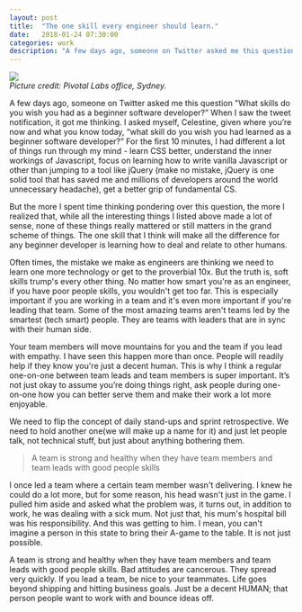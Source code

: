 ```yaml
---
layout: post
title:  "The one skill every engineer should learn."
date:   2018-01-24 07:30:00
categories: work
description: "A few days ago, someone on Twitter asked me this question 'What skills do you wish you had as a beginner software developer?' When I saw the tweet notification, it got me thinking."
---
```


<img src="{{ site.url }}/assets/article_images/team.jpg" style="width: auto; height: auto;"/><br/>
*Picture credit: Pivotal Labs office, Sydney.*

A few days ago, someone on Twitter asked me this question "What skills do you wish you had as a beginner software developer?” When I saw the tweet notification, it got me thinking. I asked myself, Celestine, given where you’re now and what you know today, “what skill do you wish you had learned as a beginner software developer?” For the first 10 minutes, I had different a lot of things run through my mind - learn CSS better, understand the inner workings of Javascript, focus on learning how to write vanilla Javascript or other than jumping to a tool like jQuery (make no mistake, jQuery is one solid tool that has saved me and millions of developers around the world unnecessary headache), get a better grip of fundamental CS. 

But the more I spent time thinking pondering over this question, the more I realized that, while all the interesting things I listed above made a lot of sense, none of these things really mattered or still matters in the grand scheme of things. The one skill that I think will make all the difference for any beginner developer is learning how to deal and relate to other humans. 

Often times, the mistake we make as engineers are thinking we need to learn one more technology or get to the proverbial 10x. But the truth is, soft skills trump's every other thing. No matter how smart you're as an engineer, if you have poor people skills, you wouldn't get too far. This is especially important if you are working in a team and it's even more important if you're leading that team. Some of the most amazing teams aren't teams led by the smartest (tech smart) people. They are teams with leaders that are in sync with their human side.

Your team members will move mountains for you and the team if you lead with empathy. I have seen this happen more than once. People will readily help if they know you're just a decent human. This is why I think a regular one-on-one between team leads and team members is super important. It’s not just okay to assume you’re doing things right, ask people during one-on-one how you can better serve them and make their work a lot more enjoyable. 

We need to flip the concept of daily stand-ups and sprint retrospective. We need to hold another one(we will make up a name for it) and just let people talk, not technical stuff, but just about anything bothering them.

> A team is strong and healthy when they have team members and team leads with good people skills

I once led a team where a certain team member wasn't delivering. I knew he could do a lot more, but for some reason, his head wasn't just in the game. I pulled him aside and asked what the problem was, it turns out, in addition to work, he was dealing with a sick mum. Not just that, his mum's hospital bill was his responsibility. And this was getting to him. I mean, you can't imagine a person in this state to bring their A-game to the table. It is not just possible.

A team is strong and healthy when they have team members and team leads with good people skills. Bad attitudes are cancerous. They spread very quickly. If you lead a team, be nice to your teammates. Life goes beyond shipping and hitting business goals. Just be a decent HUMAN; that person people want to work with and bounce ideas off. 
